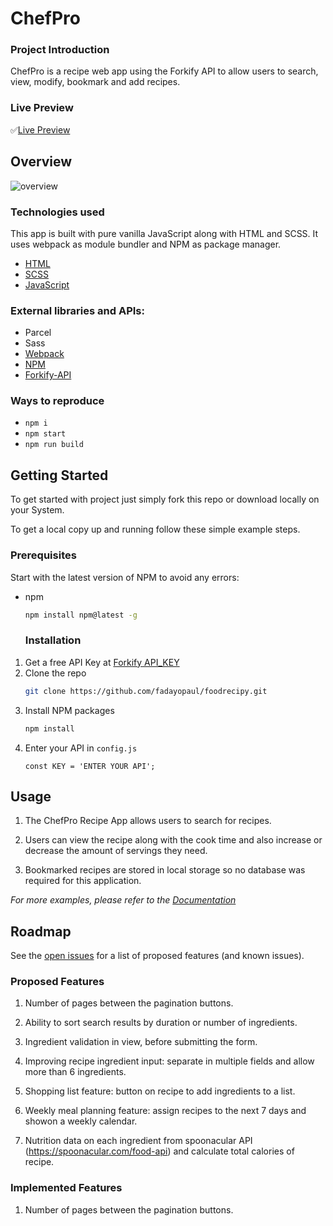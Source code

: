 ﻿# ChefPro

### Project Introduction

ChefPro is a recipe web app using the Forkify API to allow users to search, view, modify, bookmark and add recipes.

### Live Preview

✅[Live Preview](https://chefpro.vercel.app/)


## Overview

![overview](https://github.com/fadayopaul/chefpro/blob/main/overview.png?raw=true)

### Technologies used

This app is built with pure vanilla JavaScript along with HTML and SCSS. It uses webpack as module bundler and NPM as package manager.

- [HTML](https://developer.mozilla.org/en-US/docs/Web/HTML)
- [SCSS](https://sass-lang.com/)
- [JavaScript](https://developer.mozilla.org/en-US/docs/Web/javascript)

### External libraries and APIs:

- Parcel
- Sass
- [Webpack](https://webpack.js.org/)
- [NPM](https://www.npmjs.com/)
- [Forkify-API](https://forkify-api.herokuapp.com/v2)

### Ways to reproduce

- `npm i`
- `npm start`
- `npm run build`

<!-- GETTING STARTED -->

## Getting Started

To get started with project just simply fork this repo or download locally on your System.

To get a local copy up and running follow these simple example steps.

### Prerequisites

Start with the latest version of NPM to avoid any errors:

- npm
  ```sh
  npm install npm@latest -g
  ```
  ### Installation

1. Get a free API Key at [Forkify API_KEY](https://forkify-api.herokuapp.com/v2)
2. Clone the repo
   ```sh
   git clone https://github.com/fadayopaul/foodrecipy.git
   ```
3. Install NPM packages
   ```sh
   npm install
   ```
4. Enter your API in `config.js`
   ```JS
   const KEY = 'ENTER YOUR API';
   ```

<!-- USAGE EXAMPLES -->

## Usage

1. The ChefPro Recipe App allows users to search for recipes.

2. Users can view the recipe along with the cook time and also
   increase or decrease the amount of servings they need.

3. Bookmarked recipes are stored in local storage so no database was
   required for this application.

_For more examples, please refer to the [Documentation](https://forkify-api.herokuapp.com/v2)_

<!-- ROADMAP -->

## Roadmap

See the [open issues](https://github.com/fadayopaul/chefpro/issues) for a list of proposed features (and known issues).

### Proposed Features

1. Number of pages between the pagination buttons.

2. Ability to sort search results by duration or number of ingredients.

3. Ingredient validation in view, before submitting the form.

4. Improving recipe ingredient input: separate in multiple fields and allow more than 6 ingredients.

5. Shopping list feature: button on recipe to add ingredients to a list.

6. Weekly meal planning feature: assign recipes to the next 7 days and showon a weekly calendar.

7. Nutrition data on each ingredient from spoonacular API (https://spoonacular.com/food-api) and calculate total calories of recipe.

### Implemented Features

1. Number of pages between the pagination buttons.
